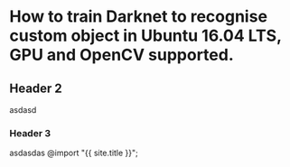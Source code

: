 # How to train Darknet to recognise custom object in Ubuntu 16.04 LTS, GPU and OpenCV supported.
## Header 2
asdasd
### Header 3
asdasdas
@import "{{ site.title }}";
